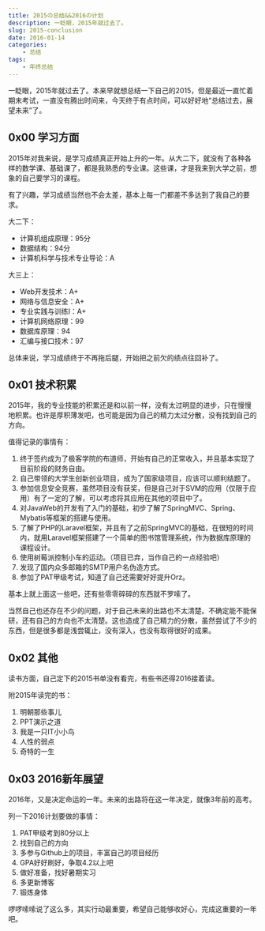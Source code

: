 ```yaml
---
title: 2015の总结&&2016の计划
description: 一眨眼，2015年就过去了。
slug: 2015-conclusion
date: 2016-01-14
categories:
    - 总结
tags:
    - 年终总结
---
```


一眨眼，2015年就过去了。本来早就想总结一下自己的2015，但是最近一直忙着期末考试，一直没有腾出时间来，今天终于有点时间，可以好好地“总结过去，展望未来”了。


<!--more-->


## 0x00 学习方面

2015年对我来说，是学习成绩真正开始上升的一年。从大二下，就没有了各种各样的数学课、基础课了，都是我熟悉的专业课。这些课，才是我来到大学之前，想象的自己要学习的课程。

有了兴趣，学习成绩当然也不会太差，基本上每一门都差不多达到了我自己的要求。

大二下：

- 计算机组成原理：95分
- 数据结构：94分
- 计算机科学与技术专业导论：A

大三上：

* Web开发技术：A+
* 网络与信息安全：A+
* 专业实践与训练I：A+
* 计算机网络原理：99
* 数据库原理：94
* 汇编与接口技术：97

总体来说，学习成绩终于不再拖后腿，开始把之前欠的绩点往回补了。

## 0x01 技术积累

2015年，我的专业技能的积累还是和以前一样，没有太过明显的进步，只在慢慢地积累。也许是厚积薄发吧，也可能是因为自己的精力太过分散，没有找到自己的方向。

值得记录的事情有：

1. 终于签约成为了极客学院的布道师，开始有自己的正常收入，并且基本实现了目前阶段的财务自由。
2. 自己带领的大学生创新创业项目，成为了国家级项目，应该可以顺利结题了。
3. 参加信息安全竞赛，虽然项目没有获奖，但是自己对于SVM的应用（仅限于应用）有了一定的了解，可以考虑将其应用在其他的项目中了。
4. 对JavaWeb的开发有了入门的基础，初步了解了SpringMVC、Spring、Mybatis等框架的搭建与使用。
5. 了解了PHP的Laravel框架，并且有了之前SpringMVC的基础，在很短的时间内，就用Laravel框架搭建了一个简单的图书馆管理系统，作为数据库原理的课程设计。
6. 使用树莓派控制小车的运动。（项目已弃，当作自己的一点经验吧）
7. 发现了国内众多邮箱的SMTP用户名伪造方式。
8. 参加了PAT甲级考试，知道了自己还需要好好提升Orz。

基本上就上面这一些吧，还有些零零碎碎的东西就不罗嗦了。

当然自己也还存在不少的问题，对于自己未来的出路也不太清楚。不确定能不能保研，还有自己的方向也不太清楚。这也造成了自己精力的分散，虽然尝试了不少的东西，但是很多都是浅尝辄止，没有深入，也没有取得很好的成果。

## 0x02 其他

读书方面，自己定下的2015书单没有看完，有些书还得2016接着读。

附2015年读完的书：

1. 明朝那些事儿
2. PPT演示之道
3. 我是一只IT小小鸟
4. 人性的弱点
5. 奇特的一生

## 0x03 2016新年展望

2016年，又是决定命运的一年。未来的出路将在这一年决定，就像3年前的高考。

列一下2016计划要做的事情：

1. PAT甲级考到80分以上
2. 找到自己的方向
3. 多参与Github上的项目，丰富自己的项目经历
4. GPA好好刷好，争取4.2以上吧
5. 做好准备，找好暑期实习
6. 多更新博客
7. 锻炼身体

啰啰嗦嗦说了这么多，其实行动最重要，希望自己能够收好心，完成这重要的一年吧。